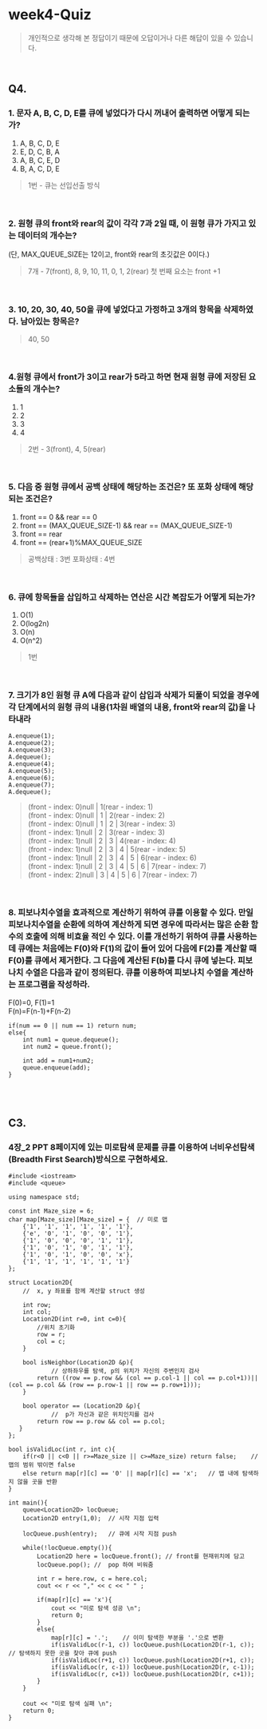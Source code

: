 # week4-Quiz
> 개인적으로 생각해 본 정답이기 때문에 오답이거나 다른 해답이 있을 수 있습니다. <br/>

<br/>

## Q4.

### 1. 문자 A, B, C, D, E를 큐에 넣었다가 다시 꺼내어 출력하면 어떻게 되는가?
1. A, B, C, D, E<br/>
2. E, D, C, B, A<br/>
3. A, B, C, E, D<br/>
4. B, A, C, D, E<br/>
> 1번 - 큐는 선입선출 방식
<br/>

### 2. 원형 큐의 front와 rear의 값이 각각 7과 2일 때, 이 원형 큐가 가지고 있는 데이터의 개수는?
(단, MAX_QUEUE_SIZE는 12이고, front와 rear의 초깃값은 0이다.)
> 7개 - 7(front), 8, 9, 10, 11, 0, 1, 2(rear) 첫 번째 요소는 front +1
<br/>

### 3. 10, 20, 30, 40, 50을 큐에 넣었다고 가정하고 3개의 항목을 삭제하였다. 남아있는 항목은?
> 40, 50
<br/>

### 4.원형 큐에서 front가 3이고 rear가 5라고 하면 현재 원형 큐에 저장된 요소들의 개수는?
1. 1<br/>
2. 2<br/>
3. 3<br/>
4. 4<br/>
> 2번 - 3(front), 4, 5(rear)
<br/>

### 5. 다음 중 원형 큐에서 공백 상태에 해당하는 조건은? 또 포화 상태에 해당되는 조건은?
1. front == 0 && rear == 0<br/>
2. front == (MAX_QUEUE_SIZE-1) && rear == (MAX_QUEUE_SIZE-1)<br/>
3. front == rear<br/>
4. front == (rear+1)%MAX_QUEUE_SIZE<br/>
> 공백상태 : 3번 
> 포화상태 : 4번
<br/>

### 6. 큐에 항목들을 삽입하고 삭제하는 연산은 시간 복잡도가 어떻게 되는가?
1. O(1)<br/>
2. O(log2n)<br/>
3. O(n)<br/>
4. O(n^2)<br/>
> 1번
<br/>

### 7. 크기가 8인 원형 큐 A에 다음과 같이 삽입과 삭제가 되풀이 되었을 경우에 각 단계에서의 원형 큐의 내용(1차원 배열의 내용, front와 rear의 값)을 나타내라
```
A.enqueue(1);
A.enqueue(2);
A.enqueue(3); 
A.dequeue();  
A.enqueue(4);  
A.enqueue(5);  
A.enqueue(6);   
A.enqueue(7);   
A.dequeue();  
```
> (front - index: 0)null | 1(rear - index: 1)<br/>
> (front - index: 0)null | 1 | 2(rear - index: 2)<br/>
> (front - index: 0)null | 1 | 2 | 3(rear - index: 3)<br/>
> (front - index: 1)null | 2 | 3(rear - index: 3)<br/>
> (front - index: 1)null | 2 | 3 | 4(rear - index: 4)<br/>
> (front - index: 1)null | 2 | 3 | 4 | 5(rear - index: 5)<br/>
> (front - index: 1)null | 2 | 3 | 4 | 5 | 6(rear - index: 6)<br/>
> (front - index: 1)null | 2 | 3 | 4 | 5 | 6 | 7(rear - index: 7)<br/>
> (front - index: 2)null | 3 | 4 | 5 | 6 | 7(rear - index: 7)<br/>
<br/>

### 8. 피보나치수열을 효과적으로 계산하기 위하여 큐를 이용할 수 있다. 만일 피보나치수열을 순환에 의하여 계산하게 되면 경우에 따라서는 많은 순환 함수의 호출에 의해 비효율 적인 수 있다. 이를 개선하기 위하여 큐를 사용하는데 큐에는 처음에는 F(0)와 F(1)의 값이 들어 있어 다음에 F(2)를 계산할 때 F(0)를 큐에서 제거한다. 그 다음에 계산된 F(b)를 다시 큐에 넣는다. 피보나치 수열은 다음과 같이 정의된다. 큐를 이용하여 피보나치 수열을 계산하는 프로그램을 작성하라.
F(0)=0, F(1)=1<br/>
F(n)=F(n-1)+F(n-2)<br/>
```
if(num == 0 || num == 1) return num;
else{
    int num1 = queue.dequeue();
    int num2 = queue.front();
    
    int add = num1+num2;
    queue.enqueue(add);
}

```

<br/>
<br/>

## C3.
### 4장_2 PPT 8페이지에 있는 미로탐색 문제를 큐를 이용하여 너비우선탐색(Breadth First Search)방식으로 구현하세요.
```
#include <iostream>
#include <queue>

using namespace std;

const int Maze_size = 6;
char map[Maze_size][Maze_size] = {  // 미로 맵
    {'1', '1', '1', '1', '1', '1'},
    {'e', '0', '1', '0', '0', '1'},
    {'1', '0', '0', '0', '1', '1'},
    {'1', '0', '1', '0', '1', '1'},
    {'1', '0', '1', '0', '0', 'x'},
    {'1', '1', '1', '1', '1', '1'}
};

struct Location2D{
    //  x, y 좌표를 함께 계산할 struct 생성
    
    int row;
    int col;
    Location2D(int r=0, int c=0){
        //위치 초기화
        row = r;
        col = c;
    }
    
    bool isNeighbor(Location2D &p){
            // 상하좌우를 탐색, p의 위치가 자신의 주변인지 검사
        return ((row == p.row && (col == p.col-1 || col == p.col+1))||(col == p.col && (row == p.row-1 || row == p.row+1)));
    }
    
    bool operator == (Location2D &p){
            //  p가 자신과 같은 위치인지를 검사
        return row == p.row && col == p.col;
   }
};

bool isValidLoc(int r, int c){
    if(r<0 || c<0 || r>=Maze_size || c>=Maze_size) return false;    // 맵의 범위 밖이면 false
    else return map[r][c] == '0' || map[r][c] == 'x';   // 맵 내에 탐색하지 않을 곳을 반환
}

int main(){
    queue<Location2D> locQueue;
    Location2D entry(1,0);  // 시작 지점 입력
    
    locQueue.push(entry);   // 큐에 시작 지점 push
    
    while(!locQueue.empty()){
        Location2D here = locQueue.front(); // front를 현재위치에 담고
        locQueue.pop(); //  pop 하여 비워줌
        
        int r = here.row, c = here.col;
        cout << r << "," << c << " " ;
        
        if(map[r][c] == 'x'){
            cout << "미로 탐색 성공 \n";
            return 0;
        }
        else{
            map[r][c] = '.';    // 이미 탐색한 부분을 '.'으로 변환
            if(isValidLoc(r-1, c)) locQueue.push(Location2D(r-1, c));   // 탐색하지 못한 곳을 찾아 큐에 push
            if(isValidLoc(r+1, c)) locQueue.push(Location2D(r+1, c));
            if(isValidLoc(r, c-1)) locQueue.push(Location2D(r, c-1));
            if(isValidLoc(r, c+1)) locQueue.push(Location2D(r, c+1));
        }
    }
    
    cout << "미로 탐색 실패 \n";
    return 0;
}

```
